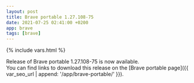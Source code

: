 ```yaml
---
layout: post
title: Brave portable 1.27.108-75
date: 2021-07-25 02:41:00 +0200
app: brave
tags: [brave]
---
```

{% include vars.html %}

Release of Brave portable 1.27.108-75 is now available.<br />
You can find links to download this release on the [Brave portable page]({{ var_seo_url | append: '/app/brave-portable/' }}).
